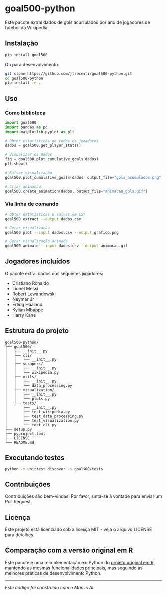# goal500-python

Este pacote extrai dados de gols acumulados por ano de jogadores de futebol da Wikipedia.

## Instalação

```bash
pip install goal500
```

Ou para desenvolvimento:

```bash
git clone https://github.com/jtrecenti/goal500-python.git
cd goal500-python
pip install -e .
```

## Uso

### Como biblioteca

```python
import goal500
import pandas as pd
import matplotlib.pyplot as plt

# Obter estatísticas de todos os jogadores
dados = goal500.get_player_stats()

# Visualizar os dados
fig = goal500.plot_cumulative_goals(dados)
plt.show()

# Salvar visualização
goal500.plot_cumulative_goals(dados, output_file="gols_acumulados.png")

# Criar animação
goal500.create_animation(dados, output_file="animacao_gols.gif")
```

### Via linha de comando

```bash
# Obter estatísticas e salvar em CSV
goal500 extract --output dados.csv

# Gerar visualização
goal500 plot --input dados.csv --output grafico.png

# Gerar visualização animada
goal500 animate --input dados.csv --output animacao.gif
```

## Jogadores incluídos

O pacote extrai dados dos seguintes jogadores:
- Cristiano Ronaldo
- Lionel Messi
- Robert Lewandowski
- Neymar Jr
- Erling Haaland
- Kylian Mbappé
- Harry Kane

## Estrutura do projeto

```
goal500-python/
├── goal500/
│   ├── __init__.py
│   ├── cli/
│   │   └── __init__.py
│   ├── scrapers/
│   │   ├── __init__.py
│   │   └── wikipedia.py
│   ├── utils/
│   │   ├── __init__.py
│   │   └── data_processing.py
│   ├── visualization/
│   │   ├── __init__.py
│   │   └── plots.py
│   └── tests/
│       ├── __init__.py
│       ├── test_wikipedia.py
│       ├── test_data_processing.py
│       ├── test_visualization.py
│       └── test_cli.py
├── setup.py
├── pyproject.toml
├── LICENSE
└── README.md
```

## Executando testes

```bash
python -m unittest discover -s goal500/tests
```

## Contribuições

Contribuições são bem-vindas! Por favor, sinta-se à vontade para enviar um Pull Request.

## Licença

Este projeto está licenciado sob a licença MIT - veja o arquivo LICENSE para detalhes.

## Comparação com a versão original em R

Este pacote é uma reimplementação em Python do [projeto original em R](https://github.com/jtrecenti/goal500), mantendo as mesmas funcionalidades principais, mas seguindo as melhores práticas de desenvolvimento Python.

---

*Este código foi construído com o Manus AI.*
